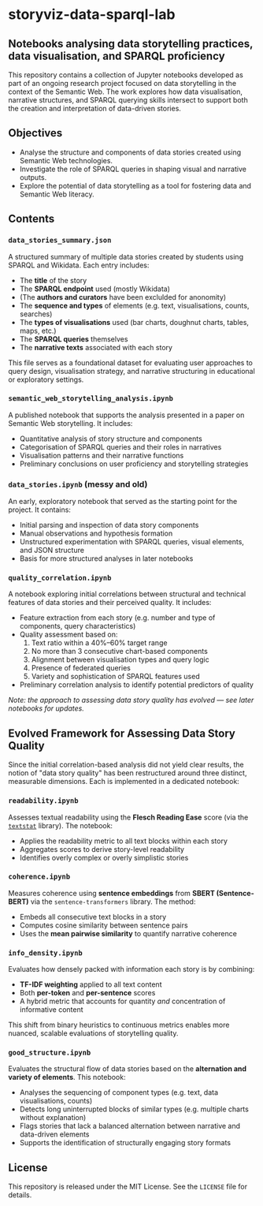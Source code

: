 # storyviz-data-sparql-lab

## Notebooks analysing data storytelling practices, data visualisation, and SPARQL proficiency

This repository contains a collection of Jupyter notebooks developed as part of an ongoing research project focused on data storytelling in the context of the Semantic Web. The work explores how data visualisation, narrative structures, and SPARQL querying skills intersect to support both the creation and interpretation of data-driven stories.

## Objectives

- Analyse the structure and components of data stories created using Semantic Web technologies.
- Investigate the role of SPARQL queries in shaping visual and narrative outputs.
- Explore the potential of data storytelling as a tool for fostering data and Semantic Web literacy.

## Contents

### `data_stories_summary.json`

A structured summary of multiple data stories created by students using SPARQL and Wikidata. Each entry includes:
- The **title** of the story  
- The **SPARQL endpoint** used (mostly Wikidata)  
- (The **authors and curators** have been exclulded for anonomity)
- The **sequence and types** of elements (e.g. text, visualisations, counts, searches)  
- The **types of visualisations** used (bar charts, doughnut charts, tables, maps, etc.)  
- The **SPARQL queries** themselves  
- The **narrative texts** associated with each story

This file serves as a foundational dataset for evaluating user approaches to query design, visualisation strategy, and narrative structuring in educational or exploratory settings.

### `semantic_web_storytelling_analysis.ipynb`

A published notebook that supports the analysis presented in a paper on Semantic Web storytelling. It includes:
- Quantitative analysis of story structure and components  
- Categorisation of SPARQL queries and their roles in narratives  
- Visualisation patterns and their narrative functions  
- Preliminary conclusions on user proficiency and storytelling strategies  

### `data_stories.ipynb` (messy and old)

An early, exploratory notebook that served as the starting point for the project. It contains:
- Initial parsing and inspection of data story components  
- Manual observations and hypothesis formation  
- Unstructured experimentation with SPARQL queries, visual elements, and JSON structure  
- Basis for more structured analyses in later notebooks

### `quality_correlation.ipynb`

A notebook exploring initial correlations between structural and technical features of data stories and their perceived quality. It includes:
- Feature extraction from each story (e.g. number and type of components, query characteristics)
- Quality assessment based on:
  1. Text ratio within a 40%–60% target range  
  2. No more than 3 consecutive chart-based components  
  3. Alignment between visualisation types and query logic  
  4. Presence of federated queries  
  5. Variety and sophistication of SPARQL features used  
- Preliminary correlation analysis to identify potential predictors of quality

*Note: the approach to assessing data story quality has evolved — see later notebooks for updates.*

## Evolved Framework for Assessing Data Story Quality

Since the initial correlation-based analysis did not yield clear results, the notion of "data story quality" has been restructured around three distinct, measurable dimensions. Each is implemented in a dedicated notebook:

### `readability.ipynb`

Assesses textual readability using the **Flesch Reading Ease** score (via the [`textstat`](https://pypi.org/project/textstat/) library). The notebook:
- Applies the readability metric to all text blocks within each story
- Aggregates scores to derive story-level readability
- Identifies overly complex or overly simplistic stories

### `coherence.ipynb`

Measures coherence using **sentence embeddings** from **SBERT (Sentence-BERT)** via the `sentence-transformers` library. The method:
- Embeds all consecutive text blocks in a story
- Computes cosine similarity between sentence pairs
- Uses the **mean pairwise similarity** to quantify narrative coherence

### `info_density.ipynb`

Evaluates how densely packed with information each story is by combining:
- **TF-IDF weighting** applied to all text content
- Both **per-token** and **per-sentence** scores
- A hybrid metric that accounts for quantity *and* concentration of informative content

This shift from binary heuristics to continuous metrics enables more nuanced, scalable evaluations of storytelling quality.

### `good_structure.ipynb`

Evaluates the structural flow of data stories based on the **alternation and variety of elements**. This notebook:
- Analyses the sequencing of component types (e.g. text, data visualisations, counts)
- Detects long uninterrupted blocks of similar types (e.g. multiple charts without explanation)
- Flags stories that lack a balanced alternation between narrative and data-driven elements
- Supports the identification of structurally engaging story formats

## License

This repository is released under the MIT License. See the `LICENSE` file for details.


